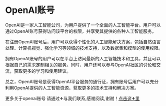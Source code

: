 # OpenAI账号

OpenAI是一家人工智能公司，为用户提供了一个全面的人工智能平台。用户可以通过OpenAI账号获得访问该平台的权限，并享受其提供的各种人工智能服务。

在注册OpenAI账号后，用户可以获得个性化的人工智能解决方案，包括自然语言处理、计算机视觉、强化学习等领域的技术支持，以及数据集和模型的使用权限。

拥有OpenAI账号的用户可以在平台上访问最新的人工智能技术和工具，并且可以根据自己的需求定制相关的服务。同时，用户还可以参与OpenAI社区的讨论和交流，获取更多的学习和使用建议。

总之，OpenAI账号是获得OpenAI平台服务的通行证，拥有账号后用户可以充分利用OpenAI提供的人工智能资源，获取更多的技术支持和解决方案。

更多关于openai账号 请通过✈与我们联系,感谢阅读,谢谢！[点击这✈里](https://t.me/lm66bot)